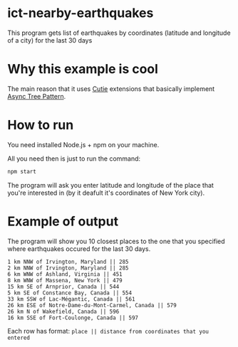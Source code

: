 # ict-nearby-earthquakes
This program gets list of earthquakes by coordinates (latitude and longitude of a city) for the last 30 days

# Why this example is cool

The main reason that it uses [Cutie](https://github.com/Guseyn/cutie) extensions that basically implement [Async Tree Pattern](https://github.com/Guseyn/async-tree-patern/blob/master/Async_Tree_Patern.pdf).

# How to run

You need installed Node.js + npm on your machine.

All you need then is just to run the command:

```bash
npm start
```

The program will ask you enter latitude and longitude of the place that you're interested in (by it deafult it's coordinates of New York city).

# Example of output

The program will show you 10 closest places to the one that you specified where earthquakes occured for the last 30 days.

```
1 km NNW of Irvington, Maryland || 285
2 km NNW of Irvington, Maryland || 285
6 km WNW of Ashland, Virginia || 451
8 km WNW of Massena, New York || 479
15 km SE of Arnprior, Canada || 544
5 km SE of Constance Bay, Canada || 554
33 km SSW of Lac-Mégantic, Canada || 561
26 km ESE of Notre-Dame-du-Mont-Carmel, Canada || 579
26 km N of Wakefield, Canada || 596
16 km SSE of Fort-Coulonge, Canada || 597
```

Each row has format: `place || distance from coordinates that you entered`
